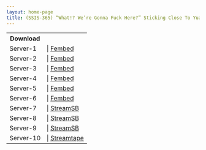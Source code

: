 ```yaml
---
layout: home-page
title: (SSIS-365) “What!? We’re Gonna Fuck Here?” Sticking Close To Yua Mikami For A Whole Month Taking Chances For A Quick Fuck! Unprecedented Hidden Camera AV Challenge
---
```


<table><tbody>
<tr>
<th>Download</th>
</tr>
<tr>
<td>Server-1</td>
<td>| <a href="https://watchjavnow.xyz/f/n1q3gt2gy5nk8lj" target="_blank">Fembed</a></td>
</tr>
<tr>
<td>Server-2</td>
<td>| <a href="https://iframejav.club/f/q1xwwfeq4050ml8" target="_blank">Fembed</a></td>
</tr>
<tr>
<td>Server-3</td>
<td>| <a href="https://mycloudzz.com/f/enlxpt-605k7mk8" target="_blank">Fembed</a></td>
</tr>
<tr>
<td>Server-4</td>
<td>| <a href="https://mycloudzz.com/f/jxgr2ud-1xqp-rz" target="_blank">Fembed</a></td>
</tr>
<tr>
<td>Server-5</td>
<td>| <a href="https://mycloudzz.com/f/k-gzls3k-qw2246" target="_blank">Fembed</a></td>
</tr>
<tr>
<td>Server-6</td>
<td>| <a href="https://vanfem.com/f/wrg2wun48w101d5" target="_blank">Fembed</a></td>
</tr>
<tr>
<td>Server-7</td>
<td>| <a href="https://javside.com/d/1rojx0h77zuv.html" target="_blank">StreamSB</a></td>
</tr>
<tr>
<td>Server-8</td>
<td>| <a href="https://streamsb.net/d/llnnv2id19mn.html" target="_blank">StreamSB</a></td>
</tr>
<tr>
<td>Server-9</td>
<td>| <a href="https://tubesb.com/d/8qbtqhmaxdlc.html" target="_blank">StreamSB</a></td>
</tr>
<tr>
<td>Server-10</td>
<td>| <a href="https://streamtape.com/v/zLqOM4yAdlcYZyZ" target="_blank">Streamtape</a></td>
</tr>
</tbody></table>
